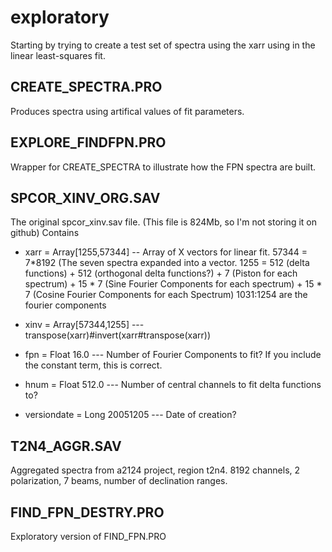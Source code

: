 # exploratory


Starting by trying to create a test set of spectra using the xarr using in the linear least-squares fit.

## CREATE_SPECTRA.PRO
Produces spectra using artifical values of fit parameters.

## EXPLORE_FINDFPN.PRO
Wrapper for CREATE_SPECTRA to illustrate how the FPN spectra are built.

## SPCOR\_XINV_ORG.SAV
The original spcor_xinv.sav file.
(This file is 824Mb, so I'm not storing it on github)
Contains

* xarr = Array[1255,57344] -- Array of X vectors for linear fit. 57344 = 7*8192 (The seven spectra expanded
into a vector. 1255 = 512 (delta functions) + 512 (orthogonal delta functions?) + 7 (Piston for each spectrum) +
15 * 7 (Sine Fourier Components for each spectrum) + 15 * 7 (Cosine Fourier Components for each Spectrum)
1031:1254 are the fourier components

* xinv = Array[57344,1255] --- transpose(xarr)#invert(xarr#transpose(xarr))

* fpn = Float 16.0 --- Number of Fourier Components to fit? If you include the constant term, this is correct.

* hnum = Float 512.0 --- Number of central channels to fit delta functions to?

* versiondate = Long 20051205 --- Date of creation?

## T2N4_AGGR.SAV

Aggregated spectra from a2124 project, region t2n4. 8192 channels, 2 polarization, 7 beams, number of declination ranges.

## FIND\_FPN_DESTRY.PRO

Exploratory version of FIND_FPN.PRO
